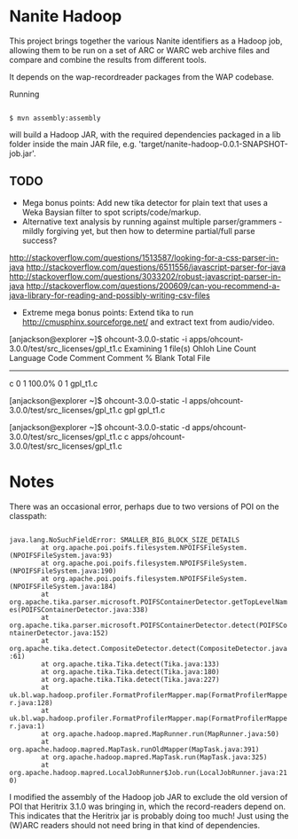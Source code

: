 Nanite Hadoop
=============

This project brings together the various Nanite identifiers as a Hadoop job, allowing them to be run 
on a set of ARC or WARC web archive files and compare and combine the results from different tools.

It depends on the wap-recordreader packages from the WAP codebase.

Running

<code>
$ mvn assembly:assembly
</code>

will build a Hadoop JAR, with the required dependencies packaged in a lib folder inside the 
main JAR file, e.g. 'target/nanite-hadoop-0.0.1-SNAPSHOT-job.jar'.


TODO
----

* Mega bonus points: Add new tika detector for plain text that uses a Weka Baysian filter to spot scripts/code/markup.
* Alternative text analysis by running against multiple parser/grammers - mildly forgiving yet, but then how to determine partial/full parse success?

http://stackoverflow.com/questions/1513587/looking-for-a-css-parser-in-java
http://stackoverflow.com/questions/6511556/javascript-parser-for-java
http://stackoverflow.com/questions/3033202/robust-javascript-parser-in-java
http://stackoverflow.com/questions/200609/can-you-recommend-a-java-library-for-reading-and-possibly-writing-csv-files

* Extreme mega bonus points: Extend tika to run http://cmusphinx.sourceforge.net/ and extract text from audio/video.


[anjackson@explorer ~]$ ohcount-3.0.0-static -i apps/ohcount-3.0.0/test/src_licenses/gpl_t1.c
Examining 1 file(s)
                              Ohloh Line Count
Language               Code    Comment  Comment %      Blank      Total  File
----------------  ---------  ---------  ---------  ---------  ---------  -----------------------------------------------
c                         0          1     100.0%          0          1  gpl_t1.c

[anjackson@explorer ~]$ ohcount-3.0.0-static -l apps/ohcount-3.0.0/test/src_licenses/gpl_t1.c
gpl gpl_t1.c

[anjackson@explorer ~]$ ohcount-3.0.0-static -d apps/ohcount-3.0.0/test/src_licenses/gpl_t1.c
c       apps/ohcount-3.0.0/test/src_licenses/gpl_t1.c


Notes
=====

There was an occasional error, perhaps due to two versions of POI on the classpath:

<code>
java.lang.NoSuchFieldError: SMALLER_BIG_BLOCK_SIZE_DETAILS
        at org.apache.poi.poifs.filesystem.NPOIFSFileSystem.<init>(NPOIFSFileSystem.java:93)
        at org.apache.poi.poifs.filesystem.NPOIFSFileSystem.<init>(NPOIFSFileSystem.java:190)
        at org.apache.poi.poifs.filesystem.NPOIFSFileSystem.<init>(NPOIFSFileSystem.java:184)
        at org.apache.tika.parser.microsoft.POIFSContainerDetector.getTopLevelNames(POIFSContainerDetector.java:338)
        at org.apache.tika.parser.microsoft.POIFSContainerDetector.detect(POIFSContainerDetector.java:152)
        at org.apache.tika.detect.CompositeDetector.detect(CompositeDetector.java:61)
        at org.apache.tika.Tika.detect(Tika.java:133)
        at org.apache.tika.Tika.detect(Tika.java:180)
        at org.apache.tika.Tika.detect(Tika.java:227)
        at uk.bl.wap.hadoop.profiler.FormatProfilerMapper.map(FormatProfilerMapper.java:128)
        at uk.bl.wap.hadoop.profiler.FormatProfilerMapper.map(FormatProfilerMapper.java:1)
        at org.apache.hadoop.mapred.MapRunner.run(MapRunner.java:50)
        at org.apache.hadoop.mapred.MapTask.runOldMapper(MapTask.java:391)
        at org.apache.hadoop.mapred.MapTask.run(MapTask.java:325)
        at org.apache.hadoop.mapred.LocalJobRunner$Job.run(LocalJobRunner.java:210)
</code>

I modified the assembly of the Hadoop job JAR to exclude the old version of POI that Heritrix 3.1.0 was bringing in,
which the record-readers depend on. This indicates that the Heritrix jar is probably doing too much! Just using 
the (W)ARC readers should not need bring in that kind of dependencies.
